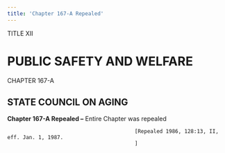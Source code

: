 ```yaml
---
title: 'Chapter 167-A Repealed'
---
```


TITLE XII
                                             
PUBLIC SAFETY AND WELFARE
=========================

CHAPTER 167-A
                                             
STATE COUNCIL ON AGING
----------------------

**Chapter 167-A Repealed –** Entire Chapter was repealed


                                             [Repealed 1986, 128:13, II, eff. Jan. 1, 1987.
                                             ]
